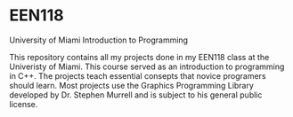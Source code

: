 # EEN118
University of Miami Introduction to Programming

This repository contains all my projects done in my EEN118 class at the Univeristy of Miami. This course served as an introduction to programming in C++. The projects teach essential consepts that novice programers should learn. Most projects use the Graphics Programming Library developed by Dr. Stephen Murrell and is subject to his general public license.
